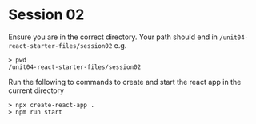 # Session 02

Ensure you are in the correct directory. Your path should end in `/unit04-react-starter-files/session02` e.g.

```shell
> pwd
/unit04-react-starter-files/session02
```

Run the following to commands to create and start the react app in the current directory

```shell
> npx create-react-app .
> npm run start
```